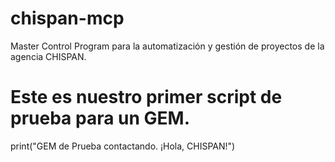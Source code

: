 # chispan-mcp
Master Control Program para la automatización y gestión de proyectos de la agencia CHISPAN.
# Este es nuestro primer script de prueba para un GEM.
print("GEM de Prueba contactando. ¡Hola, CHISPAN!")
